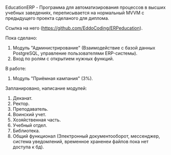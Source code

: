 EducationERP - Программа для автоматизирования процессов в высших учебных заведениях, переписывается на нормальный MVVM с предыдущего проекта сделаного для диплома. 

Ссылка на него (https://github.com/EddoCoding/ERPeducation).

Пока сделано:
1. Модуль "Администрирование" (Взаимодействие с базой данных PostgreSQL, управление пользователями ERP-системы).
2. Вход по ролям с открытием нужных функций.

В работе:
1. Модуль "Приёмная кампания" (3%).

Запланировано, написание модулей:
1. Деканат.
2. Ректор.
3. Преподаватель.
4. Воинский учет.
5. Хозяйственная часть.
6. Учебный отдел.
7. Библиотека.
8. Общий функционал (Электронный документооборот, мессенджер, система уведомлений, временное храненеи файлов пока нет доступа к бд).
